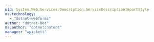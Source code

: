 ```yaml
---
uid: System.Web.Services.Description.ServiceDescriptionImportStyle
ms.technology: 
  - "dotnet-webforms"
author: "dotnet-bot"
ms.author: "dotnetcontent"
manager: "wpickett"
---
```

